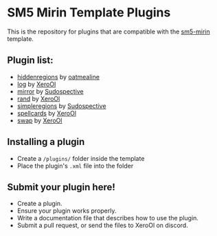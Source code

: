 # SM5 Mirin Template Plugins
This is the repository for plugins that are compatible with the [sm5-mirin](https://github.com/XeroOl/sm5-mirin) template.

## Plugin list:
* [hiddenregions](hiddenregions.md) by [oatmealine](https://github.com/oatmealine/)
* [log](log.md) by [XeroOl](https://github.com/XeroOl/)
* [mirror](mirror.md) by [Sudospective](https://github.com/Sudospective/)
* [rand](rand.md) by [XeroOl](https://github.com/XeroOl/)
* [simpleregions](simpleregions) by [Sudospective](https://github.com/Sudospective)
* [spellcards](spellcards.md) by [XeroOl](https://github.com/XeroOl/)
* [swap](swap.md) by [XeroOl](https://github.com/XeroOl/)
## Installing a plugin
* Create a `/plugins/` folder inside the template
* Place the plugin's `.xml` file into the folder

## Submit your plugin here!
* Create a plugin.
* Ensure your plugin works properly.
* Write a documentation file that describes how to use the plugin.
* Submit a pull request, or send the files to XeroOl on discord.
